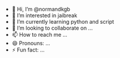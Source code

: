 - 👋 Hi, I’m @normandkgb
- 👀 I’m interested in jaibreak 
- 🌱 I’m currently learning python and script
- 💞️ I’m looking to collaborate on ...
- 📫 How to reach me ...
- 😄 Pronouns: ...
- ⚡ Fun fact: ...

<!---
normandkgb/normandkgb is a ✨ special ✨ repository because its `README.md` (this file) appears on your GitHub profile.
You can click the Preview link to take a look at your changes.
--->
